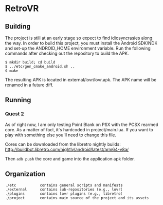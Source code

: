 # RetroVR


## Building

The project is still at an early stage so expect to find idiosyncrasies along
the way. In order to build this project, you must install the Android SDK/NDK
and set-up the ANDROID_HOME environment variable. Run the following commands
after checking out the repository to build the APK.

    $ mkdir build; cd build
    $ ../etc/gen_cmake_android.sh ..
    $ make

The resulting APK is located in external/lovr/lovr.apk. The APK name will be
renamed in a future diff.


## Running

### Quest 2

As of right now, I am only testing Point Blank on PSX with the PCSX rearmed core.
As a matter of fact, it's hardcoded in project/main.lua. If you want to play with
something else you'll need to change this file.

Cores can be downloaded from the libretro nightly builds:
http://buildbot.libretro.com/nightly/android/latest/arm64-v8a/

Then `adb push` the core and game into the application apk folder.


## Organization

    ./etc           contains general scripts and manifests
    ./external      contains sub-repositories (e.g., lovr)
    ./plugins       contains lovr plugins (e.g., libretro)
    ./project       contains main source of the project and its assets
